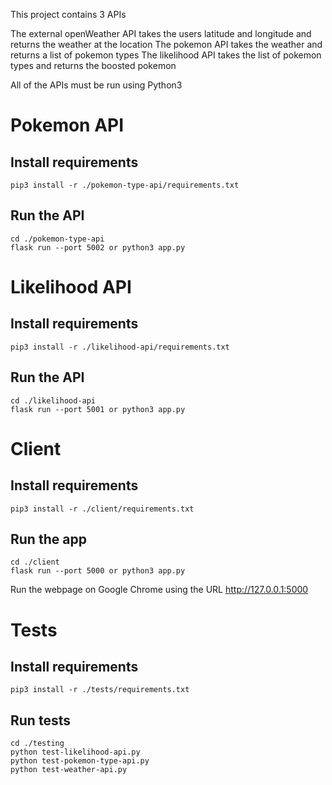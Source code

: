 This project contains 3 APIs

The external openWeather API takes the users latitude and longitude and returns the weather at the location
The pokemon API takes the weather and returns a list of pokemon types
The likelihood API takes the list of pokemon types and returns the boosted pokemon

All of the APIs must be run using Python3 
# Pokemon API

## Install requirements

    pip3 install -r ./pokemon-type-api/requirements.txt

## Run the API

    cd ./pokemon-type-api
    flask run --port 5002 or python3 app.py

# Likelihood API

## Install requirements

    pip3 install -r ./likelihood-api/requirements.txt

## Run the API

    cd ./likelihood-api
    flask run --port 5001 or python3 app.py

# Client

## Install requirements

    pip3 install -r ./client/requirements.txt

## Run the app

    cd ./client
    flask run --port 5000 or python3 app.py

Run the webpage on Google Chrome using the URL http://127.0.0.1:5000

# Tests

## Install requirements

    pip3 install -r ./tests/requirements.txt

## Run tests

    cd ./testing
    python test-likelihood-api.py
    python test-pokemon-type-api.py
    python test-weather-api.py